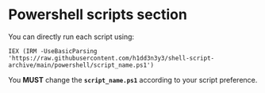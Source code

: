 # Powershell scripts section
You can directly run each script using:
```
IEX (IRM -UseBasicParsing 'https://raw.githubusercontent.com/h1dd3n3y3/shell-script-archive/main/powershell/script_name.ps1')
```
You **MUST** change the **`script_name.ps1`** according to your script preference.
